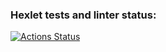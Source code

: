 ### Hexlet tests and linter status:
[![Actions Status](https://github.com/avbrotune/python-pytest-testing-project-79/actions/workflows/hexlet-check.yml/badge.svg)](https://github.com/avbrotune/python-pytest-testing-project-79/actions)